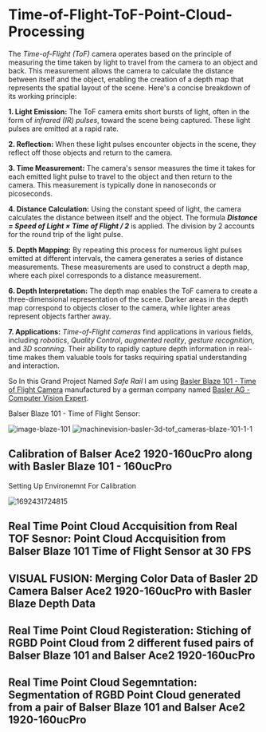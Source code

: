 # Time-of-Flight-ToF-Point-Cloud-Processing

The *Time-of-Flight (ToF)* camera operates based on the principle of measuring the time taken by light to travel from the camera to an object and back. This measurement allows the camera to calculate the distance between itself and the object, enabling the creation of a depth map that represents the spatial layout of the scene. Here's a concise breakdown of its working principle:

**1. Light Emission:** The ToF camera emits short bursts of light, often in the form of *infrared (IR) pulses*, toward the scene being captured. These light pulses are emitted at a rapid rate.

**2. Reflection:** When these light pulses encounter objects in the scene, they reflect off those objects and return to the camera.

**3. Time Measurement:** The camera's sensor measures the time it takes for each emitted light pulse to travel to the object and then return to the camera. This measurement is typically done in nanoseconds or picoseconds.

**4. Distance Calculation:** Using the constant speed of light, the camera calculates the distance between itself and the object. The formula ***Distance = Speed of Light × Time of Flight / 2*** is applied. The division by 2 accounts for the round trip of the light pulse.

**5. Depth Mapping:** By repeating this process for numerous light pulses emitted at different intervals, the camera generates a series of distance measurements. These measurements are used to construct a depth map, where each pixel corresponds to a distance measurement.

**6. Depth Interpretation:** The depth map enables the ToF camera to create a three-dimensional representation of the scene. Darker areas in the depth map correspond to objects closer to the camera, while lighter areas represent objects farther away.

**7. Applications:** *Time-of-Flight cameras* find applications in various fields, including *robotics*, *Quality Control*, *augmented reality*, *gesture recognition*, and *3D scanning*. Their ability to rapidly capture depth information in real-time makes them valuable tools for tasks requiring spatial understanding and interaction.

So In this Grand Project Named *Safe Rail* I am using [Basler Blaze 101 - Time of Flight Camera](https://www.baslerweb.com/en/products/cameras/3d-cameras/basler-blaze/blaze-101/) manufactured by a german company named [Basler AG - Computer Vision Expert](https://www.baslerweb.com/en/). 

Balser Blaze 101 - Time of Flight Sensor:

![image-blaze-101](https://github.com/SamiUddin-tech/Time-of-Flight-ToF-Point-Cloud-Processing/assets/81253183/65382601-424b-43d7-9a95-865ebd5bd013)
![machinevision-basler-3d-tof_cameras-blaze-101-1-1](https://github.com/SamiUddin-tech/Time-of-Flight-ToF-Point-Cloud-Processing/assets/81253183/2cd51403-e5f8-47e5-b917-5659c9b975fb)

## Calibration of Balser Ace2 1920-160ucPro along with Basler Blaze 101 - 160ucPro

Setting Up Environemnt For Calibration 

![1692431724815](https://github.com/SamiUddin-tech/Time-of-Flight-ToF-Point-Cloud-Processing/assets/81253183/f7357cc5-e46e-4086-a787-bf6f57817611)

## Real Time Point Cloud Accquisition from Real TOF Sesnor: Point Cloud Accquisition from Balser Blaze 101 Time of Flight Sensor at 30 FPS

## VISUAL FUSION: Merging Color Data of Basler 2D Camera Balser Ace2 1920-160ucPro with Basler Blaze Depth Data

## Real Time Point Cloud Registeration: Stiching of RGBD Point Cloud from 2 different fused pairs of Balser Blaze 101 and Balser Ace2 1920-160ucPro

## Real Time Point Cloud Segemntation: Segmentation of RGBD Point Cloud generated from a pair of Balser Blaze 101 and Balser Ace2 1920-160ucPro
